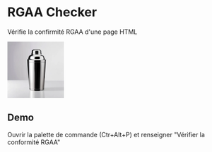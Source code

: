 # RGAA Checker

Vérifie la confirmité RGAA d'une page HTML

![Shaker](logo-shaker-miniature.png)

## Demo

Ouvrir la palette de commande (Ctr+Alt+P) et renseigner "Vérifier la conformité RGAA"


